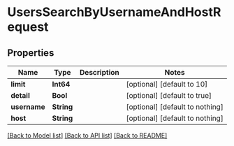 # UsersSearchByUsernameAndHostRequest


## Properties
Name | Type | Description | Notes
------------ | ------------- | ------------- | -------------
**limit** | **Int64** |  | [optional] [default to 10]
**detail** | **Bool** |  | [optional] [default to true]
**username** | **String** |  | [optional] [default to nothing]
**host** | **String** |  | [optional] [default to nothing]


[[Back to Model list]](../README.md#models) [[Back to API list]](../README.md#api-endpoints) [[Back to README]](../README.md)


